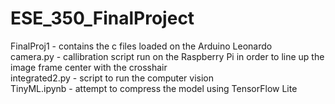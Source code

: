 # ESE_350_FinalProject

FinalProj1 - contains the c files loaded on the Arduino Leonardo <br /> 
camera.py - callibration script run on the Raspberry Pi in order to line up the image frame center with the crosshair <br /> 
integrated2.py - script to run the computer vision <br /> 
TinyML.ipynb - attempt to compress the model using TensorFlow Lite

